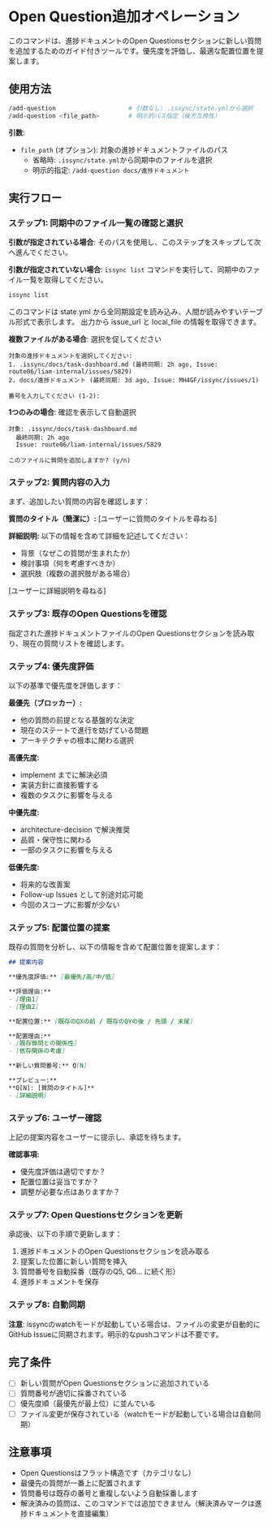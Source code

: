 # Open Question追加オペレーション

このコマンドは、進捗ドキュメントのOpen Questionsセクションに新しい質問を追加するためのガイド付きツールです。優先度を評価し、最適な配置位置を提案します。

## 使用方法

```bash
/add-question                    # 引数なし: .issync/state.ymlから選択
/add-question <file_path>        # 明示的パス指定（後方互換性）
```

**引数**:
- `file_path` (オプション): 対象の進捗ドキュメントファイルのパス
  - 省略時: `.issync/state.yml`から同期中のファイルを選択
  - 明示的指定: `/add-question docs/進捗ドキュメント`

## 実行フロー

### ステップ1: 同期中のファイル一覧の確認と選択

**引数が指定されている場合**: そのパスを使用し、このステップをスキップして次へ進んでください。

**引数が指定されていない場合**: `issync list` コマンドを実行して、同期中のファイル一覧を取得してください。

```bash
issync list
```

このコマンドは state.yml から全同期設定を読み込み、人間が読みやすいテーブル形式で表示します。
出力から issue_url と local_file の情報を取得できます。

**複数ファイルがある場合**: 選択を促してください
```
対象の進捗ドキュメントを選択してください:
1. .issync/docs/task-dashboard.md (最終同期: 2h ago, Issue: route06/liam-internal/issues/5829)
2. docs/進捗ドキュメント (最終同期: 3d ago, Issue: MH4GF/issync/issues/1)

番号を入力してください (1-2):
```

**1つのみの場合**: 確認を表示して自動選択
```
対象: .issync/docs/task-dashboard.md
  最終同期: 2h ago
  Issue: route06/liam-internal/issues/5829

このファイルに質問を追加しますか? (y/n)
```

### ステップ2: 質問内容の入力

まず、追加したい質問の内容を確認します：

**質問のタイトル（簡潔に）:**
[ユーザーに質問のタイトルを尋ねる]

**詳細説明:**
以下の情報を含めて詳細を記述してください：
- 背景（なぜこの質問が生まれたか）
- 検討事項（何を考慮すべきか）
- 選択肢（複数の選択肢がある場合）

[ユーザーに詳細説明を尋ねる]

### ステップ3: 既存のOpen Questionsを確認

指定された進捗ドキュメントファイルのOpen Questionsセクションを読み取り、現在の質問リストを確認します。

### ステップ4: 優先度評価

以下の基準で優先度を評価します：

**最優先（ブロッカー）:**
- 他の質問の前提となる基盤的な決定
- 現在のステートで進行を妨げている問題
- アーキテクチャの根本に関わる選択

**高優先度:**
- implement までに解決必須
- 実装方針に直接影響する
- 複数のタスクに影響を与える

**中優先度:**
- architecture-decision で解決推奨
- 品質・保守性に関わる
- 一部のタスクに影響を与える

**低優先度:**
- 将来的な改善案
- Follow-up Issues として別途対応可能
- 今回のスコープに影響が少ない

### ステップ5: 配置位置の提案

既存の質問を分析し、以下の情報を含めて配置位置を提案します：

```markdown
## 提案内容

**優先度評価:** [最優先/高/中/低]

**評価理由:**
- [理由1]
- [理由2]

**配置位置:** [既存のQXの前 / 既存のQYの後 / 先頭 / 末尾]

**配置理由:**
- [既存質問との関係性]
- [依存関係の考慮]

**新しい質問番号:** Q[N]

**プレビュー:**
**Q[N]: [質問のタイトル]**
- [詳細説明]
```

### ステップ6: ユーザー確認

上記の提案内容をユーザーに提示し、承認を待ちます。

**確認事項:**
- 優先度評価は適切ですか？
- 配置位置は妥当ですか？
- 調整が必要な点はありますか？

### ステップ7: Open Questionsセクションを更新

承認後、以下の手順で更新します：

1. 進捗ドキュメントのOpen Questionsセクションを読み取る
2. 提案した位置に新しい質問を挿入
3. 質問番号を自動採番（既存のQ5, Q6... に続く形）
4. 進捗ドキュメントを保存

### ステップ8: 自動同期

**注意**: issyncのwatchモードが起動している場合は、ファイルの変更が自動的にGitHub Issueに同期されます。明示的なpushコマンドは不要です。

## 完了条件

- [ ] 新しい質問がOpen Questionsセクションに追加されている
- [ ] 質問番号が適切に採番されている
- [ ] 優先度順（最優先が最上位）に並んでいる
- [ ] ファイル変更が保存されている（watchモードが起動している場合は自動同期）

## 注意事項

- Open Questionsはフラット構造です（カテゴリなし）
- 最優先の質問が一番上に配置されます
- 質問番号は既存の番号と重複しないよう自動採番します
- 解決済みの質問は、このコマンドでは追加できません（解決済みマークは進捗ドキュメントを直接編集）
